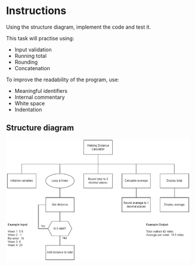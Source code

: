 # Instructions  

Using the structure diagram, implement the code and test it.

This task will practise using:

* Input validation
* Running total
* Rounding
* Concatenation

To improve the readability of the program, use:

* Meaningful identifiers
* Internal commentary
* White space
* Indentation

## Structure diagram

  ![Structure diagram](assets/sd3.png)

